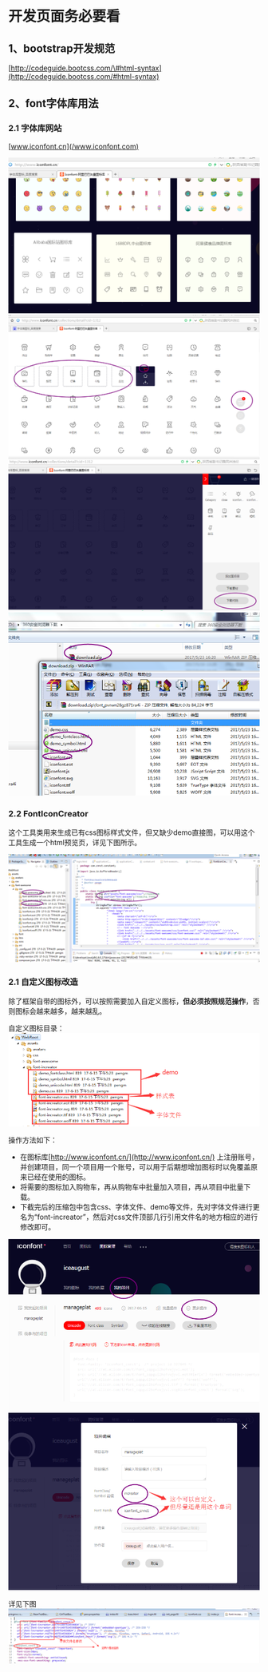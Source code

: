 # 开发页面务必要看

## 1、bootstrap开发规范

[http://codeguide.bootcss.com/\#html-syntax](http://codeguide.bootcss.com/#html-syntax)

## 2、font字体库用法

### 2.1 字体库网站

[www.iconfont.cn](/www.iconfont.com)

![](/assets/01.png)  
![](/assets/02.png)  
![](/assets/03.png)  
![](/assets/04.png)

### 2.2  FontIconCreator

这个工具类用来生成已有css图标样式文件，但又缺少demo直接图，可以用这个工具生成一个html预览页，详见下图所示。

![](/assets/FontIconCreator.png)

### 2.1 自定义图标改造

除了框架自带的图标外，可以按照需要加入自定义图标，**但必须按照规范操作**，否则图标会越来越多，越来越乱。

自定义图标目录：![](/assets/font_increator_dir.png)

操作方法如下：

* 在图标库[http://www.iconfont.cn/](http://www.iconfont.cn/)   上注册账号，并创建项目，同一个项目用一个账号，可以用于后期想增加图标时以免覆盖原来已经在使用的图标。
* 将需要的图标加入购物车，再从购物车中批量加入项目，再从项目中批量下载。
* 下截完后的压缩包中包含css、字体文件、demo等文件，先对字体文件进行更名为“font-increator”，然后对css文件顶部几行引用文件名的地方相应的进行修改即可。

![](/assets/myproject.png)![](/assets/myproject_edit.png)



详见下图![](/assets/fontcss.png)

